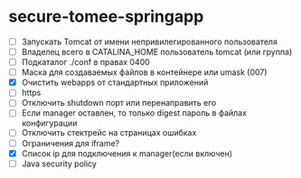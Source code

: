 # secure-tomee-springapp

- [ ] Запускать Tomcat от имени непривилегированного пользователя
- [ ] Владелец всего в CATALINA_HOME пользователь tomcat (или группа)
- [ ] Подкаталог ./conf в правах 0400 
- [ ] Маска для создаваемых файлов в контейнере или umask (007) 
- [x] Очистить webapps от стандартных приложений 
- [ ] https
- [ ] Отключить shutdown порт или перенаправить его
- [ ] Если manager оставлен, то только digest пароль в файлах конфигурации
- [ ] Отключить стектрейс на страницах ошибках
- [ ] Ограничения для iframe?
- [x] Список ip для подключения к manager(если включен)
- [ ] Java security policy
